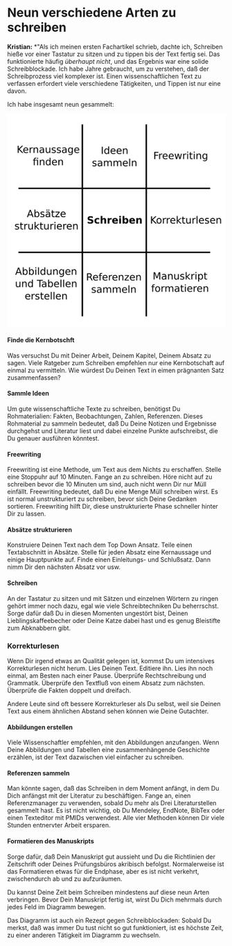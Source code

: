
# Neun verschiedene Arten zu schreiben

**Kristian:** *"Als ich meinen ersten Fachartikel schrieb, dachte ich, Schreiben hieße vor einer Tastatur zu sitzen und zu tippen bis der Text fertig sei. Das funktionierte häufig *überhaupt nicht*, und das Ergebnis war eine solide Schreibblockade. Ich habe Jahre gebraucht, um zu verstehen, daß der Schreibprozess viel komplexer ist. Einen wissenschaftlichen Text zu verfassen erfordert viele verschiedene Tätigkeiten, und Tippen ist nur eine davon. 

Ich habe insgesamt neun gesammelt:

![9 Wege zu schreiben](images/writing_modes.png)

#### Finde die Kernbotschft

Was versuchst Du mit Deiner Arbeit, Deinem Kapitel, Deinem Absatz zu sagen. Viele Ratgeber zum Schreiben empfehlen nur eine Kernbotschaft auf einmal zu vermitteln. Wie würdest Du Deinen Text in eimen prägnanten Satz zusammenfassen?

#### Sammle Ideen

Um gute wissenschaftliche Texte zu schreiben, benötigst Du Rohmaterialien: Fakten, Beobachtungen, Zahlen, Referenzen. Dieses Rohmaterial zu sammeln bedeutet, daß Du Deine Notizen und Ergebnisse durchgehst und Literatur liest und dabei einzelne Punkte aufschreibst, die Du genauer ausführen könntest.

#### Freewriting

Freewriting ist eine Methode, um Text aus dem Nichts zu erschaffen. Stelle eine Stoppuhr auf 10 Minuten. Fange an zu schreiben. Höre nicht auf zu schreiben bevor die 10 Minuten um sind, auch nicht wenn Dir nur Müll einfällt. Freewriting bedeutet, daß Du eine Menge Müll schreiben wirst. Es ist normal unstrukturiert zu schreiben, bevor sich Deine Gedanken sortieren. Freewriting hilft Dir, diese unstrukturierte Phase schneller hinter Dir zu lassen.

#### Absätze strukturieren

Konstruiere Deinen Text nach dem Top Down Ansatz. Teile einen Textabschnitt in Absätze. Stelle für jeden Absatz eine Kernaussage und einige Hauptpunkte auf. Finde einen Einleitungs- und Schlußsatz. Dann nimm Dir den nächsten Absatz vor usw.

#### Schreiben

An der Tastatur zu sitzen und mit Sätzen und einzelnen Wörtern zu ringen gehört immer noch dazu, egal wie viele Schreibtechniken Du beherrschst. Sorge dafür daß Du in diesen Momenten ungestört bist, Deinen Lieblingskaffeebecher oder Deine Katze dabei hast und es genug Bleistifte zum Abknabbern gibt.

### Korrekturlesen

Wenn Dir irgend etwas an Qualität gelegen ist, kommst Du um intensives Korrekturlesen nicht herum. Lies Deinen Text. Editiere ihn. Lies ihn noch einmal, am Besten nach einer Pause. Überprüfe Rechtschreibung und Grammatik. Überprüfe den Textfluß von einem Absatz zum nächsten. Überprüfe die Fakten doppelt und dreifach.

Andere Leute sind oft bessere Korrekturleser als Du selbst, weil sie Deinen Text aus einem ähnlichen Abstand sehen können wie Deine Gutachter.

#### Abbildungen erstellen

Viele Wissenschaftler empfehlen, mit den Abbildungen anzufangen. Wenn Deine Abbildungen und Tabellen eine zusammenhängende Geschichte erzählen, ist der Text dazwischen viel einfacher zu schreiben. 

#### Referenzen sammeln

Man könnte sagen, daß das Schreiben in dem Moment anfängt, in dem Du Dich anfängst mit der Literatur zu beschäftigen. Fange an, einen Referenzmanager zu verwenden, sobald Du mehr als Drei Literaturstellen gesammelt hast. Es ist nicht wichtig, ob Du Mendeley, EndNote, BibTex oder einen Texteditor mit PMIDs verwendest. Alle vier Methoden können Dir viele Stunden entnervter Arbeit ersparen.

#### Formatieren des Manuskripts

Sorge dafür, daß Dein Manuskript gut aussieht und Du die Richtlinien der Zeitschrift oder Deines Prüfungsbüros akribisch befolgst. Normalerweise ist das Formatieren etwas für die Endphase, aber es ist nicht verkehrt, zwischendurch ab und zu aufzuräumen.


Du kannst Deine Zeit beim Schreiben mindestens auf diese neun Arten verbringen. Bevor Dein Manuskript fertig ist, wirst Du Dich mehrmals durch jedes Feld im Diagramm bewegen.

Das Diagramm ist auch ein Rezept gegen Schreibblockaden: Sobald Du merkst, daß was immer Du tust nicht so gut funktioniert, ist es höchste Zeit, zu einer anderen Tätigkeit im Diagramm zu wechseln.
